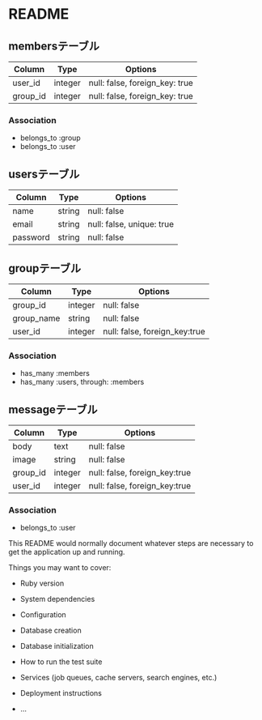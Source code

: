# README
## membersテーブル

|Column|Type|Options|
|------|----|-------|
|user_id|integer|null: false, foreign_key: true|
|group_id|integer|null: false, foreign_key: true|

### Association
- belongs_to :group
- belongs_to :user


## usersテーブル

|Column|Type|Options|
|------|----|-------|
|name|string|null: false|
|email|string|null: false, unique: true|
|password|string|null: false|




## groupテーブル

|Column|Type|Options|
|------|----|-------|
|group_id|integer|null: false|
|group_name|string|null: false|
|user_id|integer|null: false, foreign_key:true|

### Association
- has_many :members
- has_many :users, through: :members


## messageテーブル

|Column|Type|Options|
|------|----|-------|
|body|text|null: false|
|image|string|null: false|
|group_id|integer|null: false, foreign_key:true|
|user_id|integer|null: false, foreign_key:true|

### Association
- belongs_to :user



This README would normally document whatever steps are necessary to get the
application up and running.

Things you may want to cover:

* Ruby version

* System dependencies

* Configuration

* Database creation

* Database initialization

* How to run the test suite

* Services (job queues, cache servers, search engines, etc.)

* Deployment instructions

* ...